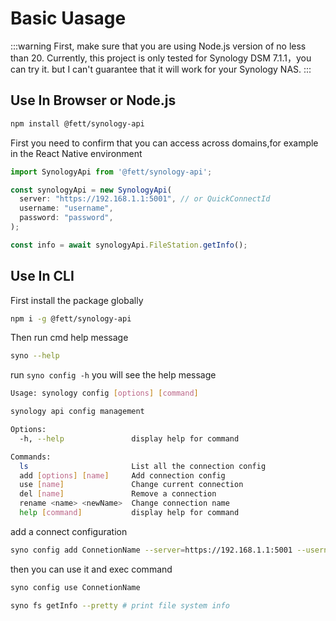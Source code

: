 # Basic Uasage

:::warning
First, make sure that you are using Node.js version of no less than 20.
Currently, this project is only tested for Synology DSM 7.1.1，you can try it. but I can't guarantee that it will work for your Synology NAS.
:::

## Use In Browser or Node.js

```bash
npm install @fett/synology-api
```

First you need to confirm that you can access across domains,for example in the React Native environment

```js
import SynologyApi from '@fett/synology-api';

const synologyApi = new SynologyApi(
  server: "https://192.168.1.1:5001", // or QuickConnectId
  username: "username",
  password: "password",
);

const info = await synologyApi.FileStation.getInfo();
```

## Use In CLI

First install the package globally

```bash
npm i -g @fett/synology-api
```

Then run cmd help message

```bash
syno --help
```

run `syno config -h` you will see the help message

```bash
Usage: synology config [options] [command]

synology api config management

Options:
  -h, --help               display help for command

Commands:
  ls                       List all the connection config
  add [options] [name]     Add connection config
  use [name]               Change current connection
  del [name]               Remove a connection
  rename <name> <newName>  Change connection name
  help [command]           display help for command
```

add a connect configuration

```bash
syno config add ConnetionName --server=https://192.168.1.1:5001 --username=admin --password=password
```

then you can use it and exec command

```bash
syno config use ConnetionName

syno fs getInfo --pretty # print file system info

```
